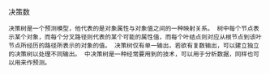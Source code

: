 决策数

`
决策树是一个预测模型，他代表的是对象属性与对象值之间的一种映射关系。
树中每个节点表示某个对象，而每个分叉路径则代表的某个可能的属性值，而每个叶结点则对应从根节点到该叶节点所经历的路径所表示的对象的值。
决策树仅有单一输出，若欲有复数输出，可以建立独立的决策树以处理不同输出。
中决策树是一种经常要用到的技术，可以用于分析数据，同样也可以用来作预测。 
`
